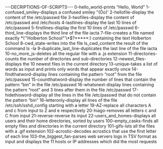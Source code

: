 ---DECRIPTIONS-OF-SCRIPTS---
0-hello_world-prints “Hello, World”
1-confused_smiley-displays a confused smiley "(Ôo)'
2-hellofile-display the content of the /etc/passwd file
3-twofiles-display the content of /etc/passwd and /etc/hosts
4-lastlines-display the last 10 lines of /etc/passwd
5-firstlines-display the first 10 lines of /etc/passwd
6-third_line-displays the third line of the file iacta
7-file-creates a file named exactly \*\\'"Holberton School"\'\\*$\?\*\*\*\*\*:) containing the text Holberton School
8-cwd_state-writes into the file ls_cwd_content the result of the command ls -la
9-duplicate_last_line-duplicates the last line of the file iacta
10-no_more_js-deletes all the regular file with a .js extension
11-directories-counts the number of directories and sub-directories
12-newest_files-displays the 10 newest files in the current directory
13-unique-takes a list of words as input and prints only words that appear exactly once
14-findthatword-display lines containing the pattern “root” from the file /etc/passwd
15-countthatword-display the number of lines that contain the pattern “bin” in the file /etc/passwd
16-whatsnext-display lines containing the pattern “root” and 3 lines after them in the file /etc/passwd
17-hidethisword-display all the lines in the file /etc/passwd that do not contain the pattern “bin”
18-letteronly-display all lines of the file /etc/ssh/sshd_config starting with a letter
19-AZ-replace all characters A and c from input to Z and e respectively
20-hiago-removes all letters c and C from input
21-reverse-reverse its input
22-users_and_homes-displays all users and their home directories, sorted by users
100-empty_casks-finds all empty files and directories in the current directory
101-gifs-ists all the files with a .gif extension
102-acrostic-decodes acrostics that use the first letter of each line
103-the_biggest_fan-parses web servers logs in TSV format as input and displays the 11 hosts or IP addresses which did the most requests